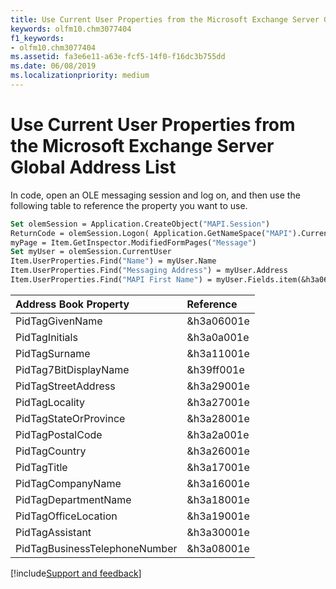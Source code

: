 ```yaml
---
title: Use Current User Properties from the Microsoft Exchange Server Global Address List
keywords: olfm10.chm3077404
f1_keywords:
- olfm10.chm3077404
ms.assetid: fa3e6e11-a63e-fcf5-14f0-f16dc3b755dd
ms.date: 06/08/2019
ms.localizationpriority: medium
---
```



# Use Current User Properties from the Microsoft Exchange Server Global Address List

In code, open an OLE messaging session and log on, and then use the following table to reference the property you want to use.


```vb
Set olemSession = Application.CreateObject("MAPI.Session") 
ReturnCode = olemSession.Logon( Application.GetNameSpace("MAPI").CurrentUser, "", False, False, 0 ) 
myPage = Item.GetInspector.ModifiedFormPages("Message") 
Set myUser = olemSession.CurrentUser 
Item.UserProperties.Find("Name") = myUser.Name 
Item.UserProperties.Find("Messaging Address") = myUser.Address 
Item.UserProperties.Find("MAPI First Name") = myUser.Fields.item(&h3a06001e)
```



|**Address Book Property**|**Reference**|
|:-----|:-----|
|PidTagGivenName|&h3a06001e|
|PidTagInitials|&h3a0a001e|
|PidTagSurname|&h3a11001e|
|PidTag7BitDisplayName|&h39ff001e|
|PidTagStreetAddress|&h3a29001e|
|PidTagLocality|&h3a27001e|
|PidTagStateOrProvince|&h3a28001e|
|PidTagPostalCode|&h3a2a001e|
|PidTagCountry|&h3a26001e|
|PidTagTitle|&h3a17001e|
|PidTagCompanyName|&h3a16001e|
|PidTagDepartmentName|&h3a18001e|
|PidTagOfficeLocation|&h3a19001e|
|PidTagAssistant|&h3a30001e|
|PidTagBusinessTelephoneNumber|&h3a08001e|

[!include[Support and feedback](~/includes/feedback-boilerplate.md)]
